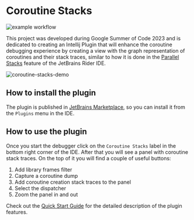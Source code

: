 # Coroutine Stacks
![example workflow](https://github.com/nikita-nazarov/coroutine-stacks/actions/workflows/gradle.yml/badge.svg)

This project was developed during Google Summer of Code 2023 and is dedicated to creating an Intellij Plugin that will enhance the coroutine debugging experience by creating a view with the graph representation of coroutines and their stack traces, similar to how it is done in the  [Parallel Stacks](https://www.jetbrains.com/help/rider/Debugging_Multithreaded_Applications.html#parallel-stacks) feature of the JetBrains Rider IDE.

![coroutine-stacks-demo](https://github.com/google/coroutine-stacks/assets/25721619/7b8caf0c-ad82-476c-91b8-3cac105155cf)


## How to install the plugin
The plugin is published in [JetBrains Marketplace](https://plugins.jetbrains.com/plugin/23117-coroutine-stacks/), so you can install it from the `Plugins` menu in the IDE.

## How to use the plugin
Once you start the debugger click on the `Coroutine Stacks` label in the bottom right corner of the IDE. After that you will see a panel with coroutine stack traces. On the top of it you will find a couple of useful buttons:
1. Add library frames filter
2. Capture a coroutine dump
3. Add coroutine creation stack traces to the panel
4. Select the dispatcher
5. Zoom the panel in and out

Check out the [Quick Start Guide](https://plugins.jetbrains.com/plugin/23117-coroutine-stacks/documentation/quick-start-guide) for the detailed description of the plugin features.
